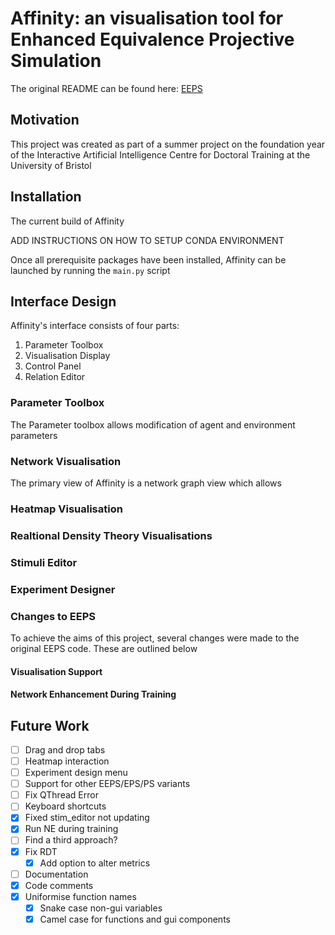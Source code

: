 # Affinity: an visualisation tool for Enhanced Equivalence Projective Simulation

The original README can be found here: [EEPS](https://github.com/Asieh-A-Mofrad/Enhanced-Equivalence-Projective-Simulation)

## Motivation

This project was created as part of a summer project on the foundation year of the Interactive Artificial Intelligence Centre for Doctoral Training at the University of Bristol

## Installation

The current build of Affinity

ADD INSTRUCTIONS ON HOW TO SETUP CONDA ENVIRONMENT

Once all prerequisite packages have been installed, Affinity can be launched by running the `main.py` script

## Interface Design

Affinity's interface consists of four parts:

1. Parameter Toolbox
2. Visualisation Display
3. Control Panel
4. Relation Editor

### Parameter Toolbox

The Parameter toolbox allows modification of agent and environment parameters

### Network Visualisation

The primary view of Affinity is a network graph view which allows 

### Heatmap Visualisation

### Realtional Density Theory Visualisations

### Stimuli Editor

### Experiment Designer

### Changes to EEPS

To achieve the aims of this project, several changes were made to the original EEPS code. These are outlined below

#### Visualisation Support

#### Network Enhancement During Training

## Future Work

- [ ] Drag and drop tabs
- [ ] Heatmap interaction
- [ ] Experiment design menu
- [ ] Support for other EEPS/EPS/PS variants
- [ ] Fix QThread Error
- [ ] Keyboard shortcuts
- [x] Fixed stim_editor not updating
- [x] Run NE during training
- [ ] Find a third approach?
- [x] Fix RDT
  - [x] Add option to alter metrics
- [ ] Documentation
- [x] Code comments
- [x] Uniformise function names
  - [x] Snake case non-gui variables
  - [x] Camel case for functions and gui components
